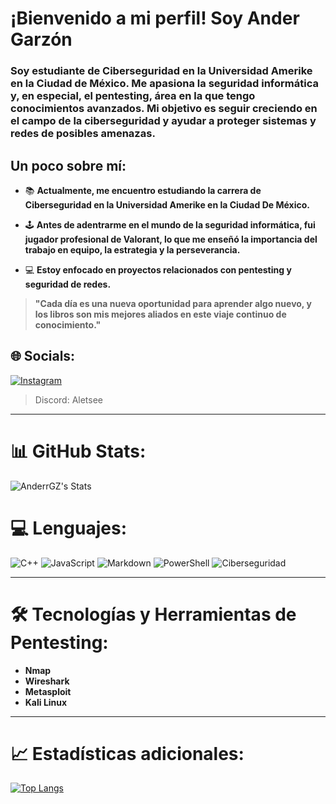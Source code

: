 # **¡Bienvenido a mi perfil! Soy Ander Garzón**
### **Soy estudiante de Ciberseguridad en la Universidad Amerike en la Ciudad de México. Me apasiona la seguridad informática y, en especial, el pentesting, área en la que tengo conocimientos avanzados. Mi objetivo es seguir creciendo en el campo de la ciberseguridad y ayudar a proteger sistemas y redes de posibles amenazas.**

## **Un poco sobre mí:**
- 📚 **Actualmente, me encuentro estudiando la carrera de Ciberseguridad en la Universidad Amerike en la Ciudad De México.**

- 🕹️ **Antes de adentrarme en el mundo de la seguridad informática, fui jugador profesional de Valorant, lo que me enseñó la importancia del trabajo en equipo, la estrategia y la perseverancia.**

- 💻 **Estoy enfocado en proyectos relacionados con pentesting y seguridad de redes.**

> **"Cada día es una nueva oportunidad para aprender algo nuevo, y los libros son mis mejores aliados en este viaje continuo de conocimiento."**
## 🌐 **Socials:**
[![Instagram](https://img.shields.io/badge/Instagram-%232C2F33.svg?style=for-the-badge&logo=instagram&logoColor=white)](https://www.instagram.com/brokeenander/)

> Discord: Aletsee

---

# 📊 **GitHub Stats:**
![AnderrGZ's Stats](https://github-readme-stats.vercel.app/api?username=AnderrGZ&theme=vue-dark&show_icons=true&hide_border=true&count_private=true)

# 💻 **Lenguajes:**
![C++](https://img.shields.io/badge/C%2B%2B-%2300599C.svg?style=for-the-badge&logo=c%2B%2B&logoColor=white)
![JavaScript](https://img.shields.io/badge/JavaScript-%23323330.svg?style=for-the-badge&logo=javascript&logoColor=%23F7DF1E)
![Markdown](https://img.shields.io/badge/Markdown-%23000000.svg?style=for-the-badge&logo=markdown&logoColor=white)
![PowerShell](https://img.shields.io/badge/PowerShell-%235391FE.svg?style=for-the-badge&logo=powershell&logoColor=white)
![Ciberseguridad](https://img.shields.io/badge/Ciberseguridad-En%20proceso-%233E8E41?style=for-the-badge)

---

# 🛠️ **Tecnologías y Herramientas de Pentesting:**
- **Nmap**  
- **Wireshark**  
- **Metasploit**  
- **Kali Linux**

---

# 📈 **Estadísticas adicionales**:
[![Top Langs](https://github-readme-stats.vercel.app/api/top-langs/?username=AnderrGZ&theme=vue-dark&layout=compact&hide_border=true)](https://github.com/AnderrGZ)
